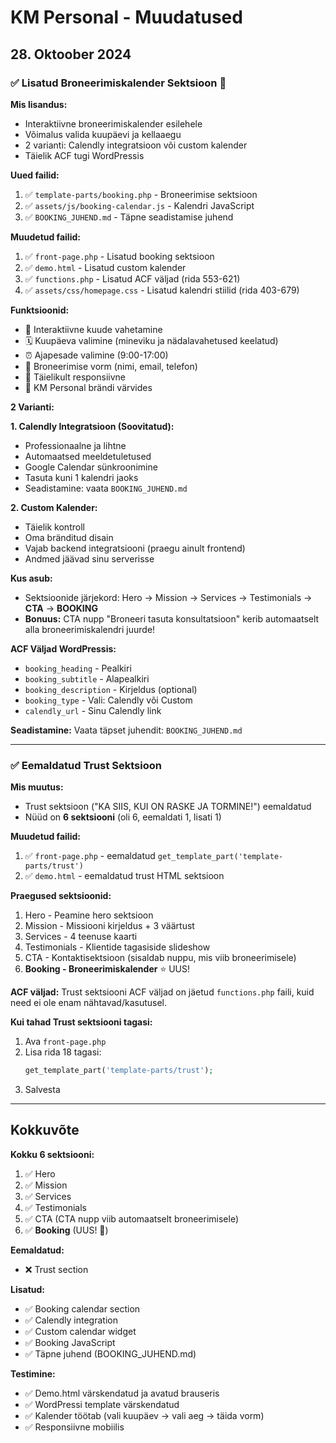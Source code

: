 # KM Personal - Muudatused

## 28. Oktoober 2024

### ✅ Lisatud Broneerimiskalender Sektsioon 📅

**Mis lisandus:**
- Interaktiivne broneerimiskalender esilehele
- Võimalus valida kuupäevi ja kellaaegu
- 2 varianti: Calendly integratsioon või custom kalender
- Täielik ACF tugi WordPressis

**Uued failid:**
1. ✅ `template-parts/booking.php` - Broneerimise sektsioon
2. ✅ `assets/js/booking-calendar.js` - Kalendri JavaScript
3. ✅ `BOOKING_JUHEND.md` - Täpne seadistamise juhend

**Muudetud failid:**
1. ✅ `front-page.php` - Lisatud booking sektsioon
2. ✅ `demo.html` - Lisatud custom kalender
3. ✅ `functions.php` - Lisatud ACF väljad (rida 553-621)
4. ✅ `assets/css/homepage.css` - Lisatud kalendri stiilid (rida 403-679)

**Funktsioonid:**
- 📅 Interaktiivne kuude vahetamine
- 🗓️ Kuupäeva valimine (mineviku ja nädalavahetused keelatud)
- ⏰ Ajapesade valimine (9:00-17:00)
- 📝 Broneerimise vorm (nimi, email, telefon)
- 📱 Täielikult responsiivne
- 🎨 KM Personal brändi värvides

**2 Varianti:**

**1. Calendly Integratsioon (Soovitatud):**
- Professionaalne ja lihtne
- Automaatsed meeldetuletused
- Google Calendar sünkroonimine
- Tasuta kuni 1 kalendri jaoks
- Seadistamine: vaata `BOOKING_JUHEND.md`

**2. Custom Kalender:**
- Täielik kontroll
- Oma bränditud disain
- Vajab backend integratsiooni (praegu ainult frontend)
- Andmed jäävad sinu serverisse

**Kus asub:**
- Sektsioonide järjekord: Hero → Mission → Services → Testimonials → **CTA** → **BOOKING**
- **Bonuus:** CTA nupp "Broneeri tasuta konsultatsioon" kerib automaatselt alla broneerimiskalendri juurde!

**ACF Väljad WordPressis:**
- `booking_heading` - Pealkiri
- `booking_subtitle` - Alapealkiri
- `booking_description` - Kirjeldus (optional)
- `booking_type` - Vali: Calendly või Custom
- `calendly_url` - Sinu Calendly link

**Seadistamine:**
Vaata täpset juhendit: `BOOKING_JUHEND.md`

---

### ✅ Eemaldatud Trust Sektsioon

**Mis muutus:**
- Trust sektsioon ("KA SIIS, KUI ON RASKE JA TORMINE!") eemaldatud
- Nüüd on **6 sektsiooni** (oli 6, eemaldati 1, lisati 1)

**Muudetud failid:**
1. ✅ `front-page.php` - eemaldatud `get_template_part('template-parts/trust')`
2. ✅ `demo.html` - eemaldatud trust HTML sektsioon

**Praegused sektsioonid:**
1. Hero - Peamine hero sektsioon
2. Mission - Missiooni kirjeldus + 3 väärtust
3. Services - 4 teenuse kaarti
4. Testimonials - Klientide tagasiside slideshow
5. CTA - Kontaktisektsioon (sisaldab nuppu, mis viib broneerimisele)
6. **Booking - Broneerimiskalender** ⭐ UUS!

**ACF väljad:**
Trust sektsiooni ACF väljad on jäetud `functions.php` faili, kuid need ei ole enam nähtavad/kasutusel.

**Kui tahad Trust sektsiooni tagasi:**
1. Ava `front-page.php`
2. Lisa rida 18 tagasi:
   ```php
   get_template_part('template-parts/trust');
   ```
3. Salvesta

---

## Kokkuvõte

**Kokku 6 sektsiooni:**
1. ✅ Hero
2. ✅ Mission
3. ✅ Services
4. ✅ Testimonials
5. ✅ CTA (CTA nupp viib automaatselt broneerimisele)
6. ✅ **Booking** (UUS! 📅)

**Eemaldatud:**
- ❌ Trust section

**Lisatud:**
- ✅ Booking calendar section
- ✅ Calendly integration
- ✅ Custom calendar widget
- ✅ Booking JavaScript
- ✅ Täpne juhend (BOOKING_JUHEND.md)

**Testimine:**
- ✅ Demo.html värskendatud ja avatud brauseris
- ✅ WordPressi template värskendatud
- ✅ Kalender töötab (vali kuupäev → vali aeg → täida vorm)
- ✅ Responsiivne mobiilis
